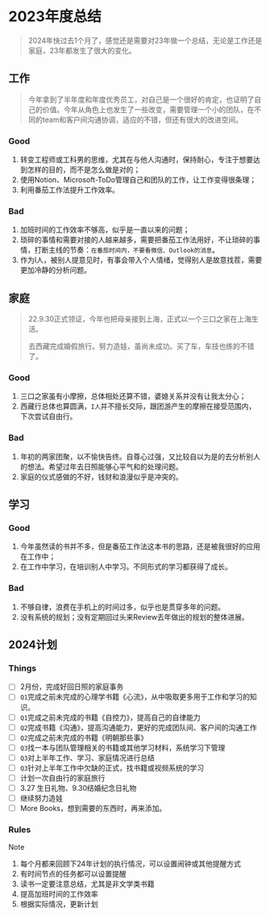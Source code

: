 # 2023年度总结



> 2024年快过去1个月了，感觉还是需要对23年做一个总结，无论是工作还是家庭，23年都发生了很大的变化。

## 工作

> 今年拿到了半年度和年度优秀员工，对自己是一个很好的肯定，也证明了自己的价值。今年从角色上也发生了一些改变，需要管理一个小的团队，在不同的team和客户间沟通协调，适应的不错，但还有很大的改进空间。
>

### Good

1. 转变工程师或工科男的思维，尤其在与他人沟通时，保持耐心，专注于想要达到怎样的目的，而不是怎么做是对的；
1. 使用Notion、Microsoft-ToDo管理自己和团队的工作，让工作变得很条理；
1. 利用番茄工作法提升工作效率。

### Bad

1. 加班时间的工作效率不够高，似乎是一直以来的问题；
2. 琐碎的事情和需要对接的人越来越多，需要把番茄工作法用好，不让琐碎的事情，打断主线的节奏：`在番茄时间内，不要看微信、Outlook的消息`。
3. 作为I人，被别人提意见时，有事会带入个人情绪，觉得别人是故意找茬，需要更加冷静的分析问题。

## 家庭

> 22.9.30正式领证，今年也把母亲接到上海，正式以一个三口之家在上海生活。
>
> 去西藏完成婚假旅行。努力造娃，虽尚未成功。买了车，车技也练的不错了。

### Good

1. 三口之家虽有小摩擦，总体相处还算不错，婆媳关系并没有让我太分心；
2. 西藏行总体也算圆满，`I人`并不擅长交际，跟团游产生的摩擦在接受范围内，下次尝试自由行。

### Bad

1. 年初的两家团聚，以不愉快告终。自尊心过强，又比较自以为是的去分析别人的想法。希望过年去日照能够心平气和的处理问题。
2. 家庭的仪式感做的不好，钱财和浪漫似乎是冲突的。

## 学习

### Good

1. 今年虽然读的书并不多，但是番茄工作法这本书的思路，还是被我很好的应用在工作中；
2. 在工作中学习，在培训别人中学习。不同形式的学习都获得了成长。

### Bad

1. 不够自律，浪费在手机上的时间过多，似乎也是贯穿多年的问题。
2. 没有系统的规划；没有定期回过头来Review去年做出的规划的整体进展。

## 2024计划

### Things

- [ ] 2月份，完成好回日照的家庭事务
- [ ] `Q1`完成之前未完成的心理学书籍《心流》，从中吸取更多用于工作和学习的知识。
- [ ] `Q1`完成之前未完成的书籍《自控力》，提高自己的自律能力
- [ ] `Q2`完成书籍《沟通》，提高沟通能力，更好的完成团队间、客户间的沟通工作
- [ ] `Q2`完成之前未完成的书籍《明朝那些事》
- [ ] `Q3`找一本与团队管理相关的书籍或其他学习材料，系统学习下管理
- [ ] `Q3`对上半年工作、学习、家庭情况进行总结
- [ ] `Q3`针对上半年工作中欠缺的正式，找书籍或视频系统的学习
- [ ] 计划一次自由行的家庭旅行
- [ ] 3.27 生日礼物、9.30结婚纪念日礼物
- [ ] 继续努力造娃
- [ ] More Books，想到需要的东西时，再来添加。

### Rules

> [!NOTE]
>
> 1. 每个月都来回顾下24年计划的执行情况，可以设置闹钟或其他提醒方式
> 2. 有时间节点的任务都可以设置提醒
> 3. 读书一定要注意总结，尤其是非文学类书籍
> 4. 提高加班时间的工作效率
> 5. 根据实际情况，更新计划



